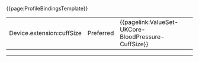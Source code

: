 {{page:ProfileBindingsTemplate}}

<table id="addToBindings">
<tr>
<td>Device.extension:cuffSize</td>
<td>Preferred</td>
<td>{{pagelink:ValueSet-UKCore-BloodPressure-CuffSize}}</td>
</tr>
</table>

---

